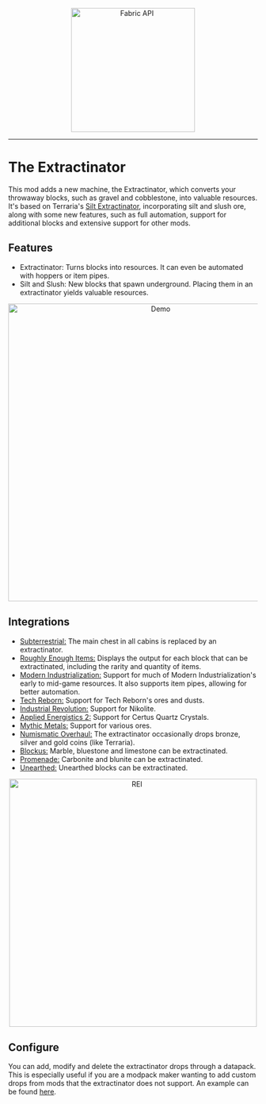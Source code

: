 <a href="https://modrinth.com/mod/fabric-api">
    <p align="center">
        <img src="https://i.imgur.com/Ol1Tcf8.png" alt="Fabric API" width="250"/> 
    </p>
</a>

---

# The Extractinator

This mod adds a new machine, the Extractinator, which converts your throwaway blocks, such as gravel and cobblestone,
into valuable resources. It's based on Terraria's [Silt Extractinator](https://terraria.fandom.com/wiki/Extractinator),
incorporating silt and slush ore, along with some new features, such as full automation, support for additional blocks
and extensive support for other mods.

## Features

- Extractinator: Turns blocks into resources. It can even be automated with hoppers or item pipes.
- Silt and Slush: New blocks that spawn underground. Placing them in an extractinator yields valuable resources.

<p align="center">
    <img src="https://i.imgur.com/PTCjzyr.gif" alt="Demo" width="600"/> 
</p>

## Integrations

- [Subterrestrial:](https://modrinth.com/mod/subterrestrial) The main chest in all cabins is replaced by an
  extractinator.
- [Roughly Enough Items:](https://www.curseforge.com/minecraft/mc-mods/roughly-enough-items) Displays the output for
  each block that can be extractinated, including the rarity and quantity of items.
- [Modern Industrialization:](https://modrinth.com/mod/modern-industrialization) Support for much of Modern
  Industrialization's early to mid-game resources. It also supports item pipes, allowing for better automation.
- [Tech Reborn:](https://www.curseforge.com/minecraft/mc-mods/techreborn) Support for Tech Reborn's ores and dusts.
- [Industrial Revolution:](https://www.curseforge.com/minecraft/mc-mods/industrial-revolution) Support for Nikolite.
- [Applied Energistics 2:](https://modrinth.com/mod/ae2) Support for Certus Quartz Crystals.
- [Mythic Metals:](https://modrinth.com/mod/mythicmetals) Support for various ores.
- [Numismatic Overhaul:](https://modrinth.com/mod/numismatic-overhaul) The extractinator occasionally drops bronze,
  silver and gold coins (like Terraria).
- [Blockus:](https://www.curseforge.com/minecraft/mc-mods/blockus) Marble, bluestone and limestone can be extractinated.
- [Promenade:](https://modrinth.com/mod/promenade) Carbonite and blunite can be extractinated.
- [Unearthed:](https://www.curseforge.com/minecraft/mc-mods/unearthed-both) Unearthed blocks can be extractinated.

<p align="center">
    <img src="https://i.imgur.com/RK1m4mv.png" alt="REI" width="500"/> 
</p>

## Configure

You can add, modify and delete the extractinator drops through a datapack. This is especially useful if you are a
modpack maker wanting to add custom drops from mods that the extractinator does not support. An example can be found
[here](https://github.com/AlexNijjar/The-Extractinator/tree/1.19/test/datapack).
